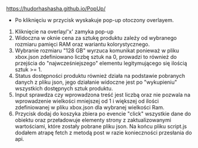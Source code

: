  https://hudorhashasha.github.io/PopUp/

- Po kliknięciu w przycisk wyskakuje pop-up otoczony overlayem.
1. Kliknięcie na overlay/'x' zamyka pop-up
2. Widoczna w oknie cena za sztukę produktu zależy od wybranego rozmiaru pamięci RAM oraz wariantu kolorystycznego.
3. Wybranie rozmiaru "128 GB" wyrzuca komunikat ponieważ w pliku xbox.json zdefiniowano liczbę sztuk na 0, prowadzi to również do przejścia do "najwcześniejszego" elementu legitymującego się ilością sztuk >= 1.
4. Status dostępności produktu również działa na podstawie pobranych danych z pliku json, jego działanie widoczne jest po "wykupieniu" wszystkich dostępnych sztuk produktu.
5. Input sprawdza czy wprowadzona treść jest liczbą oraz nie pozwala na wprowadzenie wielkości mniejszej od 1 i większej od ilości zdefiniowanej w pliku xbox.json dla wybranej wielkości Ram.
6. Przycisk dodaj do koszyka zbiera po evencie "click" wszystkie dane do obiektu oraz przeładowuje elementy strony z zaktualizowanymi wartościami, które zostały pobrane pliku json. Na końcu pliku script.js dodałem atrapę fetch z metodą post w razie konieczności przesłania do api.
